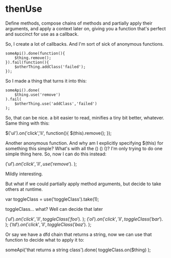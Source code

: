 # thenUse

Define methods, compose chains of methods and partially apply their arguments, and apply a context later on, giving you a function that's perfect and succinct for use as a callback.


So, I create a lot of callbacks. And I'm sort of sick of anonymous functions.


    someApi().done(function(){
        $thing.remove();
    }).fail(function(){
        $otherThing.addClass('failed');
    });

So I made a thing that turns it into this:

    someApi().done(
        $thing.use('remove')
    ).fail(
        $otherThing.use('addClass','failed')
    );

So, that can be nice. a bit easier to read, minifies a tiny bit better, whatever.  Same thing with this:

$('ul').on('click','li', function(){ $(this).remove(); });

Another anonymous function. And why am I explicitly specifying $(this) for something this simple? What's with all the () () ()? I'm only trying to do one simple thing here.  So, now I can do this instead:

$('ul').on('click','li', use('remove').$ );

Mildly interesting.

But what if we could partially apply method arguments, but decide to take others at runtime.



var toggleClass = use('toggleClass').take(1);

toggleClass... what? Well can decide that later

$('ul').on('click','li', toggleClass('foo').$ );
$('ol').on('click','li', toggleClass('bar').$ );
$('td').on('click','li', toggleClass('baz').$ );

Or say we have a dfd chain that returns a string, now we can use that function to decide what to apply it to:

someApi('that returns a string class').done( toggleClass.on($thing) );





